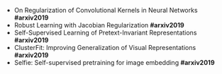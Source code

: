 * On Regularization of Convolutional Kernels in Neural Networks **#arxiv2019**
* Robust Learning with Jacobian Regularization **#arxiv2019**
* Self-Supervised Learning of Pretext-Invariant Representations **#arxiv2019**
* ClusterFit: Improving Generalization of Visual Representations **#arxiv2019**
* Selfie: Self-supervised pretraining for image embedding **#arxiv2019**
